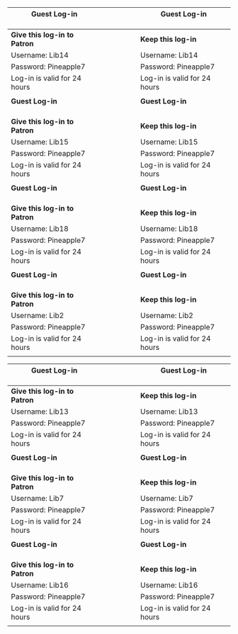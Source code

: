 **Guest Log-in** &nbsp;&nbsp;&nbsp;&nbsp;&nbsp;&nbsp;&nbsp;&nbsp;&nbsp;&nbsp;&nbsp;&nbsp;&nbsp;&nbsp;&nbsp;&nbsp;&nbsp;&nbsp;&nbsp;&nbsp;&nbsp;&nbsp;&nbsp;&nbsp;&nbsp;&nbsp;&nbsp;&nbsp;&nbsp;&nbsp; | &nbsp;&nbsp;&nbsp;&nbsp;&nbsp;&nbsp;&nbsp;&nbsp;&nbsp;&nbsp;&nbsp;&nbsp;&nbsp;&nbsp;&nbsp; | **Guest Log-in** &nbsp;&nbsp;&nbsp;&nbsp;&nbsp;&nbsp;&nbsp;&nbsp;&nbsp;&nbsp;&nbsp;&nbsp;&nbsp;&nbsp;&nbsp;&nbsp;&nbsp;&nbsp;&nbsp;&nbsp;&nbsp;&nbsp;&nbsp;&nbsp;&nbsp;&nbsp;&nbsp;&nbsp;&nbsp;&nbsp; 
| ---- | ---- | ---- |
**Give this log-in to Patron**  |  |  **Keep this log-in** |
Username: Lib14 | | Username: Lib14 |
Password: Pineapple7 | | Password: Pineapple7 |
Log-in is valid for 24 hours | | Log-in is valid for 24 hours |
    | |   
**Guest Log-in** &nbsp;&nbsp;&nbsp;&nbsp;&nbsp;&nbsp;&nbsp;&nbsp;&nbsp;&nbsp;&nbsp;&nbsp;&nbsp;&nbsp;&nbsp;&nbsp;&nbsp;&nbsp;&nbsp;&nbsp;&nbsp;&nbsp;&nbsp;&nbsp;&nbsp;&nbsp;&nbsp;&nbsp;&nbsp;&nbsp; | &nbsp;&nbsp;&nbsp;&nbsp;&nbsp;&nbsp;&nbsp;&nbsp;&nbsp;&nbsp;&nbsp;&nbsp;&nbsp;&nbsp;&nbsp; | **Guest Log-in** &nbsp;&nbsp;&nbsp;&nbsp;&nbsp;&nbsp;&nbsp;&nbsp;&nbsp;&nbsp;&nbsp;&nbsp;&nbsp;&nbsp;&nbsp;&nbsp;&nbsp;&nbsp;&nbsp;&nbsp;&nbsp;&nbsp;&nbsp;&nbsp;&nbsp;&nbsp;&nbsp;&nbsp;&nbsp;&nbsp; 
**Give this log-in to Patron**  |  |  **Keep this log-in** |
Username: Lib15 | | Username: Lib15 |
Password: Pineapple7 | | Password: Pineapple7 |
Log-in is valid for 24 hours | | Log-in is valid for 24 hours |
    | |   
**Guest Log-in** &nbsp;&nbsp;&nbsp;&nbsp;&nbsp;&nbsp;&nbsp;&nbsp;&nbsp;&nbsp;&nbsp;&nbsp;&nbsp;&nbsp;&nbsp;&nbsp;&nbsp;&nbsp;&nbsp;&nbsp;&nbsp;&nbsp;&nbsp;&nbsp;&nbsp;&nbsp;&nbsp;&nbsp;&nbsp;&nbsp; | &nbsp;&nbsp;&nbsp;&nbsp;&nbsp;&nbsp;&nbsp;&nbsp;&nbsp;&nbsp;&nbsp;&nbsp;&nbsp;&nbsp;&nbsp; | **Guest Log-in** &nbsp;&nbsp;&nbsp;&nbsp;&nbsp;&nbsp;&nbsp;&nbsp;&nbsp;&nbsp;&nbsp;&nbsp;&nbsp;&nbsp;&nbsp;&nbsp;&nbsp;&nbsp;&nbsp;&nbsp;&nbsp;&nbsp;&nbsp;&nbsp;&nbsp;&nbsp;&nbsp;&nbsp;&nbsp;&nbsp; 
**Give this log-in to Patron**  |  |  **Keep this log-in** |
Username: Lib18 | | Username: Lib18 |
Password: Pineapple7 | | Password: Pineapple7 |
Log-in is valid for 24 hours | | Log-in is valid for 24 hours |
    | |   
**Guest Log-in** &nbsp;&nbsp;&nbsp;&nbsp;&nbsp;&nbsp;&nbsp;&nbsp;&nbsp;&nbsp;&nbsp;&nbsp;&nbsp;&nbsp;&nbsp;&nbsp;&nbsp;&nbsp;&nbsp;&nbsp;&nbsp;&nbsp;&nbsp;&nbsp;&nbsp;&nbsp;&nbsp;&nbsp;&nbsp;&nbsp; | &nbsp;&nbsp;&nbsp;&nbsp;&nbsp;&nbsp;&nbsp;&nbsp;&nbsp;&nbsp;&nbsp;&nbsp;&nbsp;&nbsp;&nbsp; | **Guest Log-in** &nbsp;&nbsp;&nbsp;&nbsp;&nbsp;&nbsp;&nbsp;&nbsp;&nbsp;&nbsp;&nbsp;&nbsp;&nbsp;&nbsp;&nbsp;&nbsp;&nbsp;&nbsp;&nbsp;&nbsp;&nbsp;&nbsp;&nbsp;&nbsp;&nbsp;&nbsp;&nbsp;&nbsp;&nbsp;&nbsp; 
**Give this log-in to Patron**  |  |  **Keep this log-in** |
Username: Lib2 | | Username: Lib2 |
Password: Pineapple7 | | Password: Pineapple7 |
Log-in is valid for 24 hours | | Log-in is valid for 24 hours |
    | |   
<div style="page-break-after: always;"></div>

**Guest Log-in** &nbsp;&nbsp;&nbsp;&nbsp;&nbsp;&nbsp;&nbsp;&nbsp;&nbsp;&nbsp;&nbsp;&nbsp;&nbsp;&nbsp;&nbsp;&nbsp;&nbsp;&nbsp;&nbsp;&nbsp;&nbsp;&nbsp;&nbsp;&nbsp;&nbsp;&nbsp;&nbsp;&nbsp;&nbsp;&nbsp; | &nbsp;&nbsp;&nbsp;&nbsp;&nbsp;&nbsp;&nbsp;&nbsp;&nbsp;&nbsp;&nbsp;&nbsp;&nbsp;&nbsp;&nbsp; | **Guest Log-in** &nbsp;&nbsp;&nbsp;&nbsp;&nbsp;&nbsp;&nbsp;&nbsp;&nbsp;&nbsp;&nbsp;&nbsp;&nbsp;&nbsp;&nbsp;&nbsp;&nbsp;&nbsp;&nbsp;&nbsp;&nbsp;&nbsp;&nbsp;&nbsp;&nbsp;&nbsp;&nbsp;&nbsp;&nbsp;&nbsp; 
| ---- | ---- | ---- |
**Give this log-in to Patron**  |  |  **Keep this log-in** |
Username: Lib13 | | Username: Lib13 |
Password: Pineapple7 | | Password: Pineapple7 |
Log-in is valid for 24 hours | | Log-in is valid for 24 hours |
    | |   
**Guest Log-in** &nbsp;&nbsp;&nbsp;&nbsp;&nbsp;&nbsp;&nbsp;&nbsp;&nbsp;&nbsp;&nbsp;&nbsp;&nbsp;&nbsp;&nbsp;&nbsp;&nbsp;&nbsp;&nbsp;&nbsp;&nbsp;&nbsp;&nbsp;&nbsp;&nbsp;&nbsp;&nbsp;&nbsp;&nbsp;&nbsp; | &nbsp;&nbsp;&nbsp;&nbsp;&nbsp;&nbsp;&nbsp;&nbsp;&nbsp;&nbsp;&nbsp;&nbsp;&nbsp;&nbsp;&nbsp; | **Guest Log-in** &nbsp;&nbsp;&nbsp;&nbsp;&nbsp;&nbsp;&nbsp;&nbsp;&nbsp;&nbsp;&nbsp;&nbsp;&nbsp;&nbsp;&nbsp;&nbsp;&nbsp;&nbsp;&nbsp;&nbsp;&nbsp;&nbsp;&nbsp;&nbsp;&nbsp;&nbsp;&nbsp;&nbsp;&nbsp;&nbsp; 
**Give this log-in to Patron**  |  |  **Keep this log-in** |
Username: Lib7 | | Username: Lib7 |
Password: Pineapple7 | | Password: Pineapple7 |
Log-in is valid for 24 hours | | Log-in is valid for 24 hours |
    | |   
**Guest Log-in** &nbsp;&nbsp;&nbsp;&nbsp;&nbsp;&nbsp;&nbsp;&nbsp;&nbsp;&nbsp;&nbsp;&nbsp;&nbsp;&nbsp;&nbsp;&nbsp;&nbsp;&nbsp;&nbsp;&nbsp;&nbsp;&nbsp;&nbsp;&nbsp;&nbsp;&nbsp;&nbsp;&nbsp;&nbsp;&nbsp; | &nbsp;&nbsp;&nbsp;&nbsp;&nbsp;&nbsp;&nbsp;&nbsp;&nbsp;&nbsp;&nbsp;&nbsp;&nbsp;&nbsp;&nbsp; | **Guest Log-in** &nbsp;&nbsp;&nbsp;&nbsp;&nbsp;&nbsp;&nbsp;&nbsp;&nbsp;&nbsp;&nbsp;&nbsp;&nbsp;&nbsp;&nbsp;&nbsp;&nbsp;&nbsp;&nbsp;&nbsp;&nbsp;&nbsp;&nbsp;&nbsp;&nbsp;&nbsp;&nbsp;&nbsp;&nbsp;&nbsp; 
**Give this log-in to Patron**  |  |  **Keep this log-in** |
Username: Lib16 | | Username: Lib16 |
Password: Pineapple7 | | Password: Pineapple7 |
Log-in is valid for 24 hours | | Log-in is valid for 24 hours |
    | |   
